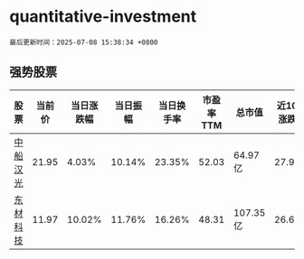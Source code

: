 # quantitative-investment

`最后更新时间：2025-07-08 15:38:34 +0800`

## 强势股票

|股票|当前价|当日涨跌幅|当日振幅|当日换手率|市盈率TTM|总市值|近10日涨跌幅|
|----|----|----|----|----|----|----|----|
|[中船汉光](https://xueqiu.com/S/SZ300847)|21.95|4.03%|10.14%|23.35%|52.03|64.97亿|27.99%|
|[东材科技](https://xueqiu.com/S/SH601208)|11.97|10.02%|11.76%|16.26%|48.31|107.35亿|26.67%|
